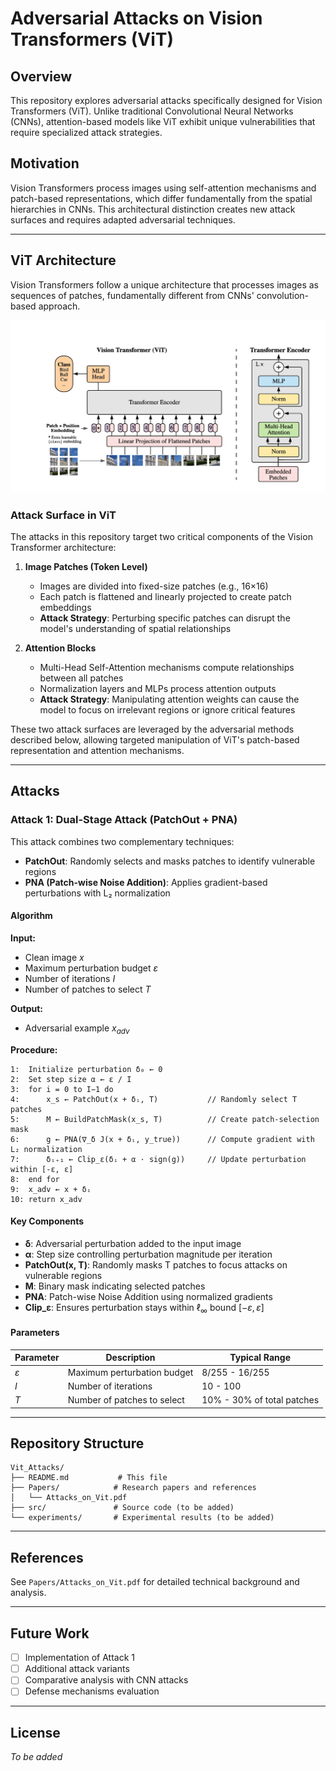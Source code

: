 # Adversarial Attacks on Vision Transformers (ViT)

## Overview
This repository explores adversarial attacks specifically designed for Vision Transformers (ViT). Unlike traditional Convolutional Neural Networks (CNNs), attention-based models like ViT exhibit unique vulnerabilities that require specialized attack strategies.

## Motivation
Vision Transformers process images using self-attention mechanisms and patch-based representations, which differ fundamentally from the spatial hierarchies in CNNs. This architectural distinction creates new attack surfaces and requires adapted adversarial techniques.

---

## ViT Architecture

Vision Transformers follow a unique architecture that processes images as sequences of patches, fundamentally different from CNNs' convolution-based approach.

![Vision Transformer Architecture](images/vit_architecture.png)

### Attack Surface in ViT

The attacks in this repository target two critical components of the Vision Transformer architecture:

1. **Image Patches (Token Level)**
   - Images are divided into fixed-size patches (e.g., 16×16)
   - Each patch is flattened and linearly projected to create patch embeddings
   - **Attack Strategy**: Perturbing specific patches can disrupt the model's understanding of spatial relationships

2. **Attention Blocks**
   - Multi-Head Self-Attention mechanisms compute relationships between all patches
   - Normalization layers and MLPs process attention outputs
   - **Attack Strategy**: Manipulating attention weights can cause the model to focus on irrelevant regions or ignore critical features

These two attack surfaces are leveraged by the adversarial methods described below, allowing targeted manipulation of ViT's patch-based representation and attention mechanisms.

---

## Attacks

### Attack 1: Dual-Stage Attack (PatchOut + PNA)

This attack combines two complementary techniques:
- **PatchOut**: Randomly selects and masks patches to identify vulnerable regions
- **PNA (Patch-wise Noise Addition)**: Applies gradient-based perturbations with L₂ normalization

#### Algorithm

**Input:** 
- Clean image $x$
- Maximum perturbation budget $\varepsilon$
- Number of iterations $I$
- Number of patches to select $T$

**Output:** 
- Adversarial example $x_{adv}$

**Procedure:**

```
1:  Initialize perturbation δ₀ ← 0
2:  Set step size α ← ε / I
3:  for i = 0 to I−1 do
4:      x_s ← PatchOut(x + δᵢ, T)           // Randomly select T patches
5:      M ← BuildPatchMask(x_s, T)          // Create patch-selection mask
6:      g ← PNA(∇_δ J(x + δᵢ, y_true))      // Compute gradient with L₂ normalization
7:      δᵢ₊₁ ← Clip_ε(δᵢ + α · sign(g))     // Update perturbation within [-ε, ε]
8:  end for
9:  x_adv ← x + δᵢ
10: return x_adv
```

#### Key Components

- **δ**: Adversarial perturbation added to the input image
- **α**: Step size controlling perturbation magnitude per iteration
- **PatchOut(x, T)**: Randomly masks T patches to focus attacks on vulnerable regions
- **M**: Binary mask indicating selected patches
- **PNA**: Patch-wise Noise Addition using normalized gradients
- **Clip_ε**: Ensures perturbation stays within $\ell_\infty$ bound $[-\varepsilon, \varepsilon]$

#### Parameters

| Parameter | Description | Typical Range |
|-----------|-------------|---------------|
| $\varepsilon$ | Maximum perturbation budget | 8/255 - 16/255 |
| $I$ | Number of iterations | 10 - 100 |
| $T$ | Number of patches to select | 10% - 30% of total patches |

---

## Repository Structure

```
Vit_Attacks/
├── README.md           # This file
├── Papers/            # Research papers and references
│   └── Attacks_on_Vit.pdf
├── src/               # Source code (to be added)
└── experiments/       # Experimental results (to be added)
```

---

## References

See `Papers/Attacks_on_Vit.pdf` for detailed technical background and analysis.

---

## Future Work

- [ ] Implementation of Attack 1
- [ ] Additional attack variants
- [ ] Comparative analysis with CNN attacks
- [ ] Defense mechanisms evaluation

---

## License

*To be added*
